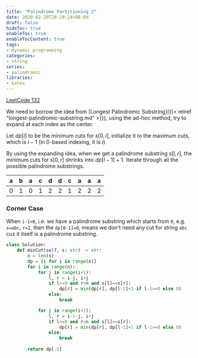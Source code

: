 ```yaml
---
title: "Palindrome Partitioning 2"
date: 2020-02-20T20:29:24+08:00
draft: false
hideToc: true
enableToc: true
enableTocContent: true
tags:
- dynamic programming
categories:
- string
series:
- palindromic
libraries:
- katex
---
```


<!--more-->

[LeetCode 132](https://leetcode.com/problems/palindrome-partitioning-ii/)

We need to borrow the idea from [Longest Palindromic Substring]({{< relref "longest-palindromic-substring.md" >}}), using the ad-hoc method, try to expand at each index as the center.

Let $dp[i]$ to be the minimum cuts for $s[0, i]$, initialize it to the maximum cuts, which is $i-1$ (in 0-based indexing, it is $i$)

By using the expanding idea, when we get a palindrome substring $s[l, r]$, the minimum cuts for $s[0, r]$ shrinks into $dp[l-1]+1$. Iterate through all the possible palindrome substrings.

| a | b | a | c | d | d | c | a | a | a |
|---|---|---|---|---|---|---|---|---|---|
| 0 | 1 | 0 | 1 | 2 | 2 | 1 | 2 | 2 | 2 |

### Corner Case
When `i-1<0`, i.e. we have a palindrome substring which starts from `0`, e.g. `s=abc`, `r=2`, then the `dp[0-1]=0`, means we don't need any cut for string `abc` cuz it itself is a palindrome substring.

```python
class Solution:
    def minCut(self, s: str) -> str:
        n = len(s)
        dp = [i for i in range(n)]
        for i in range(n):
            for j in range(i+1):
                l, r = i-j, i+j
                if l>=0 and r<n and s[l]==s[r]:
                    dp[r] = min(dp[r], dp[l-1]+1 if l-1>=0 else 0)
                else:
                    break

            for j in range(i+1):
                l, r = i-1-j, i+j
                if l>=0 and r<n and s[l]==s[r]:
                    dp[r] = min(dp[r], dp[l-1]+1 if l-1>=0 else 0)
                else:
                    break
        
        return dp[-1]
```